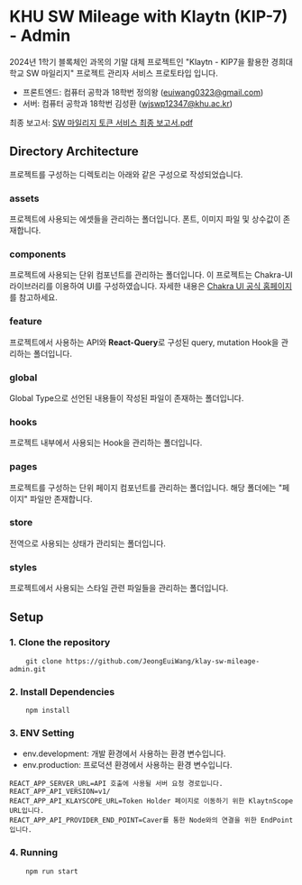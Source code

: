 # KHU SW Mileage with Klaytn (KIP-7) - Admin
2024년 1학기 블록체인 과목의 기말 대체 프로젝트인 "Klaytn - KIP7을 활용한 경희대학교 SW 마일리지" 프로젝트 관리자 서비스 프로토타입 입니다.
- 프론트엔드: 컴퓨터 공학과 18학번 정의왕 (euiwang0323@gmail.com)
- 서버: 컴퓨터 공학과 18학번 김성환 (wjswp12347@khu.ac.kr)

최종 보고서: [SW 마일리지 토큰 서비스 최종 보고서.pdf](./SW%20마일리지%20토큰%20서비스%20최종%20보고서.pdf)

## Directory Architecture
프로젝트를 구성하는 디렉토리는 아래와 같은 구성으로 작성되었습니다.

### assets
프로젝트에 사용되는 에셋들을 관리하는 폴더입니다. 폰트, 이미지 파일 및 상수값이 존재합니다.

### components
프로젝트에 사용되는 단위 컴포넌트를 관리하는 폴더입니다. 이 프로젝트는 Chakra-UI 라이브러리를 이용하여 UI를 구성하였습니다. 자세한
내용은 [Chakra UI 공식 홈페이지](https://v2.chakra-ui.com/getting-started)를 참고하세요.

### feature
프로젝트에서 사용하는 API와 **React-Query**로 구성된 query, mutation Hook을 관리하는 폴더입니다.

### global
Global Type으로 선언된 내용들이 작성된 파일이 존재하는 폴더입니다.

### hooks
프로젝트 내부에서 사용되는 Hook을 관리하는 폴더입니다.

### pages
프로젝트를 구성하는 단위 페이지 컴포넌트를 관리하는 폴더입니다. 해당 폴더에는 "페이지" 파일만 존재합니다.

### store
전역으로 사용되는 상태가 관리되는 폴더입니다.

### styles
프로젝트에서 사용되는 스타일 관련 파일들을 관리하는 폴더입니다.

## Setup

### 1. **Clone the repository**
```shell
    git clone https://github.com/JeongEuiWang/klay-sw-mileage-admin.git
```
### 2. **Install Dependencies**
```shell
    npm install
```

### 3. **ENV Setting**
- env.development: 개발 환경에서 사용하는 환경 변수입니다.
- env.production: 프로덕션 환경에서 사용하는 환경 변수입니다.
```dotenv
REACT_APP_SERVER_URL=API 호출에 사용될 서버 요청 경로입니다.
REACT_APP_API_VERSION=v1/
REACT_APP_API_KLAYSCOPE_URL=Token Holder 페이지로 이동하기 위한 KlaytnScope URL입니다.
REACT_APP_API_PROVIDER_END_POINT=Caver를 통한 Node와의 연결을 위한 EndPoint입니다.
```

### 4. **Running**
```shell
    npm run start
```
